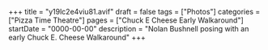 +++
title = "y19lc2e4viu81.avif"
draft = false
tags = ["Photos"]
categories = ["Pizza Time Theatre"]
pages = ["Chuck E Cheese Early Walkaround"]
startDate = "0000-00-00"
description = "Nolan Bushnell posing with an early Chuck E. Cheese Walkaround"
+++
